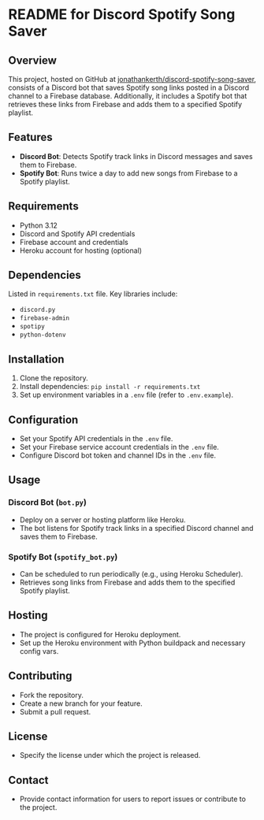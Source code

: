 # README for Discord Spotify Song Saver

## Overview

This project, hosted on GitHub at [jonathankerth/discord-spotify-song-saver](https://github.com/jonathankerth/discord-spotify-song-saver), consists of a Discord bot that saves Spotify song links posted in a Discord channel to a Firebase database. Additionally, it includes a Spotify bot that retrieves these links from Firebase and adds them to a specified Spotify playlist.

## Features

- **Discord Bot**: Detects Spotify track links in Discord messages and saves them to Firebase.
- **Spotify Bot**: Runs twice a day to add new songs from Firebase to a Spotify playlist.

## Requirements

- Python 3.12
- Discord and Spotify API credentials
- Firebase account and credentials
- Heroku account for hosting (optional)

## Dependencies

Listed in `requirements.txt` file. Key libraries include:

- `discord.py`
- `firebase-admin`
- `spotipy`
- `python-dotenv`

## Installation

1. Clone the repository.
2. Install dependencies: `pip install -r requirements.txt`
3. Set up environment variables in a `.env` file (refer to `.env.example`).

## Configuration

- Set your Spotify API credentials in the `.env` file.
- Set your Firebase service account credentials in the `.env` file.
- Configure Discord bot token and channel IDs in the `.env` file.

## Usage

### Discord Bot (`bot.py`)

- Deploy on a server or hosting platform like Heroku.
- The bot listens for Spotify track links in a specified Discord channel and saves them to Firebase.

### Spotify Bot (`spotify_bot.py`)

- Can be scheduled to run periodically (e.g., using Heroku Scheduler).
- Retrieves song links from Firebase and adds them to the specified Spotify playlist.

## Hosting

- The project is configured for Heroku deployment.
- Set up the Heroku environment with Python buildpack and necessary config vars.

## Contributing

- Fork the repository.
- Create a new branch for your feature.
- Submit a pull request.

## License

- Specify the license under which the project is released.

## Contact

- Provide contact information for users to report issues or contribute to the project.
